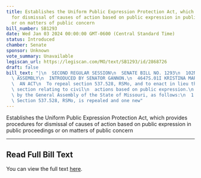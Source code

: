 ```yaml
---
title: Establishes the Uniform Public Expression Protection Act, which provides procedures
  for dismissal of causes of action based on public expression in public proceedings
  or on matters of public concern
bill_number: SB1293
date: Wed Jan 03 2024 00:00:00 GMT-0600 (Central Standard Time)
status: Introduced
chamber: Senate
sponsor: Unknown
vote_summary: Unavailable
legiscan_url: https://legiscan.com/MO/text/SB1293/id/2868726
draft: false
bill_text: "|\n  SECOND REGULAR SESSION\n  SENATE BILL NO. 1293\n  102ND GENERA L\
  \ ASSEMBLY\n  INTRODUCED BY SENATOR GANNON.\n  4647S.01I KRISTINA MARTIN, Secretary\n\
  \  AN ACT\n  To repeal section 537.528, RSMo, and to enact in lieu thereof one new\
  \ section relating to civil\n  actions based on public expression.\n  Be it enacted\
  \ by the General Assembly of the State of Missouri, as follows:\n  1 Section A.\
  \ Section 537.528, RSMo, is repealed and one new"
---
```

Establishes the Uniform Public Expression Protection Act, which provides procedures for dismissal of causes of action based on public expression in public proceedings or on matters of public concern

---

## Read Full Bill Text

You can view the full text [here](https://legiscan.com/MO/text/SB1293/id/2868726).
